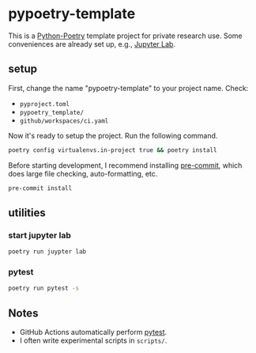 # pypoetry-template

This is a [Python-Poetry](https://python-poetry.org/) template project for private research use.
Some conveniences are already set up, e.g., [Jupyter Lab](https://jupyter.org/).

## setup

First, change the name "pypoetry-template" to your project name.
Check:
- `pyproject.toml`
- `pypoetry_template/`
- `github/workspaces/ci.yaml`

Now it's ready to setup the project.
Run the following command.

```sh
poetry config virtualenvs.in-project true && poetry install
```

Before starting development, I recommend installing [pre-commit](https://pre-commit.com/), which does large file checking, auto-formatting, etc.

```sh
pre-commit install
```

## utilities

### start jupyter lab

```sh
poetry run juypter lab
```

### pytest

```sh
poetry run pytest -s
```


## Notes

- GitHub Actions automatically perform [pytest](https://docs.pytest.org/).
- I often write experimental scripts in `scripts/`.
